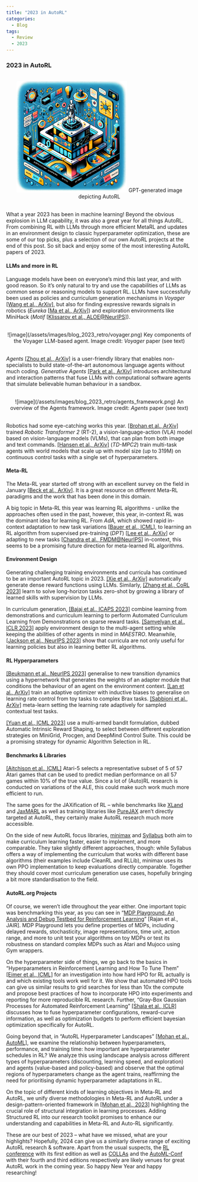 ```yaml
---
title: "2023 in AutoRL"
categories:
  - Blog
tags:
  - Review
  - 2023
---
```


### 2023 in AutoRL

<br>
<center>
  <img src="/assets/images/blog_2023_retro/GPT_generated.jpg" alt="GPT-generated image depicting AutoRL" height="300 width="300"/>
  GPT-generated image depicting AutoRL
</center>
<br>

What a year 2023 has been in machine learning! Beyond the obvious explosion in LLM capability, it was also a great year for all things AutoRL. From combining RL with LLMs through more efficient MetaRL and updates in an environment design to classic hyperparameter optimization, these are some of our top picks, plus a selection of our own AutoRL projects at the end of this post. So sit back and enjoy some of the most interesting AutoRL papers of 2023.


#### LLMs and more in RL

Language models have been on everyone’s mind this last year, and with good reason. So it’s only natural to try and use the capabilities of LLMs as common sense or reasoning models to support RL. LLMs have successfully been used as policies and curriculum generation mechanisms in _Voyager_ [[Wang et al., ArXiv]](https://voyager.minedojo.org/), but also for finding expressive rewards signals in robotics (_Eureka_ [[Ma et al., ArXiv](https://eureka-research.github.io/)]) and exploration environments like MiniHack (_Motif_ [[Klissarov et al., ALOE@NeurIPS](https://arxiv.org/abs/2310.00166)]).

<br>
<center>
  ![image](/assets/images/blog_2023_retro/voyager.png)
  Key components of the Voyager LLM-based agent. Image credit: <em>Voyager</em> paper (see text)
</center>
<br>

_Agents_ [[Zhou et al., ArXiv]](https://arxiv.org/abs/2309.07870) is a user-friendly library that enables non-specialists to build state-of-the-art autonomous language agents without much coding. _Generative Agents_ [[Park et al., ArXiv]](https://arxiv.org/abs/2304.03442) introduces architectural and interaction patterns that fuse LLMs with computational software agents that simulate believable human behaviour in a sandbox.

<br>
<center>
  ![image](/assets/images/blog_2023_retro/agents_framework.png)
  An overview of the Agents framework. Image credit: <em>Agents</em> paper (see text)
</center>
<br>

Robotics had some eye-catching works this year. [[Brohan et al., ArXiv]](https://arxiv.org/abs/2307.15818) trained _Robotic Transformer 2_ (RT-2), a vision-language-action (VLA) model based on vision-language models (VLMs), that can plan from both image and text commands. [[Hansen et al., ArXiv]](https://arxiv.org/abs/2310.16828) (_TD-MPC2_) train multi-task agents with world models that scale up with model size (up to 319M) on continuous control tasks with a single set of hyperparameters.


#### Meta-RL

The Meta-RL year started off strong with an excellent survey on the field in January [[Beck et al., ArXiv](https://arxiv.org/abs/2301.08028)]. It is a great resource on different Meta-RL paradigms and the work that has been done in this domain.

A big topic in Meta-RL this year was learning RL algorithms - unlike the approaches often used in the past, however, this year, in-context RL was the dominant idea for learning RL. From _AdA,_ which showed rapid in-context adaptation to new task variations [[Bauer et al., ICML](https://arxiv.org/abs/2301.07608)], to learning an RL algorithm from supervised pre-training (_DPT_) [[Lee et al., ArXiv](https://arxiv.org/pdf/2306.14892.pdf)] or adapting to new tasks [[Chandra et al., FMDM@NeurIPS](https://arxiv.org/pdf/2312.03801.pdf)] in-context, this seems to be a promising future direction for meta-learned RL algorithms.


#### Environment Design

Generating challenging training environments and curricula has continued to be an important AutoRL topic in 2023. [[Xie et al., ArXiv]](https://arxiv.org/abs/2309.11489) automatically generate dense reward functions using LLMs. Similarly, [[Zhang et al., CoRL 2023]](https://arxiv.org/abs/2310.10021) learn to solve long-horizon tasks zero-shot by growing a library of learned skills with supervision by LLMs. 

In curriculum generation, [[Bajaj et al., ICAPS 2023]](https://ojs.aaai.org/index.php/ICAPS/article/view/27235) combine learning from demonstrations and curriculum learning to perform Automated Curriculum Learning from Demonstrations on sparse reward tasks. [[Samvelyan et al., ICLR 2023]](https://arxiv.org/pdf/2303.03376.pdf) apply environment design to the multi-agent setting while keeping the abilities of other agents in mind in _MAESTRO_. Meanwhile, [[Jackson et al., NeurIPS 2023](https://arxiv.org/pdf/2310.02782.pdf)] show that curricula are not only useful for learning policies but also in learning better RL algorithms. 


#### RL Hyperparameters

[[Beukmann et al., NeurIPS 2023]](https://arxiv.org/abs/2310.16686) generalise to new transition dynamics using a hypernetwork that generates the weights of an adapter module that conditions the behaviour of an agent on the environment context. [[Lan et al., ArXiv]](https://arxiv.org/abs/2302.01470) train an adaptive optimizer with inductive biases to generalise on learning rate control from toy tasks to complex Brax tasks. [[Sabbioni et al., ArXiv]](https://arxiv.org/abs/2306.07741) meta-learn setting the learning rate adaptively for sampled contextual test tasks.

[[Yuan et al., ICML 2023]](https://proceedings.mlr.press/v202/yuan23c/yuan23c.pdf) use a multi-armed bandit formulation, dubbed Automatic Intrinsic Reward Shaping, to select between different exploration strategies on MiniGrid, Procgen, and DeepMind Control Suite. This could be a promising strategy for dynamic Algorithm Selection in RL.


#### Benchmarks & Libraries

[[Aitchison et al., ICML]](https://proceedings.mlr.press/v202/aitchison23a/aitchison23a.pdf) Atari-5 selects a representative subset of 5 of 57 Atari games that can be used to predict median performance on all 57 games within 10% of the true value. Since a lot of (Auto)RL research is conducted on variations of the ALE, this could make such work much more efficient to run. 

The same goes for the JAXification of RL – while benchmarks like [XLand](https://github.com/corl-team/xland-minigrid) and [JaxMARL](https://github.com/FLAIROx/JaxMARL) as well as training libraries like [PureJAX](https://github.com/luchris429/purejaxrl) aren’t directly targeted at AutoRL, they certainly make AutoRL research much more accessible.

On the side of new AutoRL focus libraries, [minimax](https://github.com/facebookresearch/minimax) and [Syllabus](https://github.com/RyanNavillus/Syllabus) both aim to make curriculum learning faster, easier to implement, and more comparable. They take slightly different approaches, though: while Syllabus offers a way of implementing the curriculum that works with different base algorithms (their examples include CleanRL and RLLib), minimax uses its own PPO implementation to keep evaluations directly comparable. Together they should cover most curriculum generation use cases, hopefully bringing a bit more standardisation to the field.


#### AutoRL.org Projects

Of course, we weren’t idle throughout the year either. One important topic was benchmarking this year, as you can see in “[MDP Playground: An Analysis and Debug Testbed for Reinforcement Learning](https://jair.org/index.php/jair/article/view/14314)” [Rajan et al., JAIR]. MDP Playground lets you define properties of MDPs, including delayed rewards, stochasticity, image representations, time unit, action range, and more to unit test your algorithms on toy MDPs or test its robustness on standard complex MDPs such as Atari and Mujoco using Gym wrappers.

On the hyperparameter side of things, we go back to the basics in “Hyperparameters in Reinforcement Learning and How To Tune Them”[ [Eimer et al., ICML]](https://arxiv.org/abs/2306.01324) for an investigation into how hard HPO for RL actually is and which existing tools work well for it. We show that automated HPO tools can give us similar results to grid searches for less than 10x the compute and propose best practices of how to incorporate HPO into experiments and reporting for more reproducible RL research. Further, “Gray-Box Gaussian Processes for Automated Reinforcement Learning” [[Shala et al., ICLR]](https://openreview.net/forum?id=rmoMvptXK7M) discusses how to fuse hyperparameter configurations, reward-curve information, as well as optimization budgets to perform efficient bayesian optimization specifically for AutoRL.

Going beyond that, in “AutoRL Hyperparameter Landscapes” [[Mohan et al., AutoML]](https://arxiv.org/pdf/2304.02396.pdf), we examine the relationship between hyperparameters, performance, and training time: how important are hyperparameter schedules in RL? We analyze this using landscape analysis across different types of hyperparameters (discounting, learning speed, and exploration) and agents (value-based and policy-based) and observe that the optimal regions of hyperparameters change as the agent trains, reaffirming the need for prioritising dynamic hyperparameter adaptations in RL.

On the topic of different kinds of learning objectives in Meta-RL and AutoRL, we unify diverse methodologies in Meta-RL and AutoRL under a design-pattern-oriented framework in [[Mohan et al., 2023]](https://arxiv.org/pdf/2306.16021.pdf) highlighting the crucial role of structural integration in learning processes. Adding Structured RL into our research toolkit promises to enhance our understanding and capabilities in Meta-RL and Auto-RL significantly.

These are our best of 2023 – what have we missed, what are your highlights? Hopefully, 2024 can give us a similarly diverse range of exciting AutoRL research & software. Apart from the usual suspects, the [RL conference](https://rl-conference.cc/) with its first edition as well as [COLLAs](https://lifelong-ml.cc/) and the [AutoML-Conf](https://2024.automl.cc/) with their fourth and third editions respectively are likely venues for great AutoRL work in the coming year. So happy New Year and happy researching!

